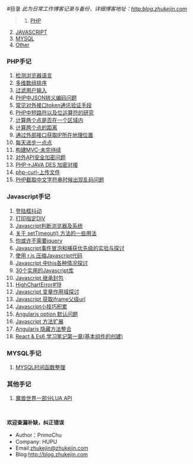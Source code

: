 #目录
_此为日常工作博客记录与备份，详细博客地址：[http:blog.zhukejin.com](http:blog.zhukejin.com)_

>1. [PHP](#PHP)
2. [JAVASCRIPT](#JAVASCRIPT)
4. [MYSQL](#MYSQL)
5. [Other](#OTHER)

### <a name="PHP">PHP手记</a>
1. [检测浏览器语言](https://github.com/zhukejin1223/blogs/blob/master/PHP/Detect-browser-language.md)
2. [多维数组排序](https://github.com/zhukejin1223/blogs/blob/master/PHP/Detect-browser-language.md#%E5%A4%9A%E7%BB%B4%E6%95%B0%E7%BB%84%E6%8E%92%E5%BA%8F)
3. [过滤用户输入](https://github.com/zhukejin1223/blogs/blob/master/PHP/Fitering.md)
4. [PHP中JSON转义编码问题](https://github.com/zhukejin1223/blogs/blob/master/PHP/PHP-JSON.md)
5. [常见对外接口token通讯验证手段](https://github.com/zhukejin1223/blogs/blob/master/PHP/api-secret.md)
6. [PHP中短路符以及位运算符的研究](https://github.com/zhukejin1223/blogs/blob/master/PHP/bitwise-logical-operator.md)
7. [计算两个点是否在一个区域内](https://github.com/zhukejin1223/blogs/blob/master/PHP/tools-position.md#php%E5%AE%9E%E7%8E%B0%E5%88%A4%E6%96%AD%E4%B8%80%E4%B8%AA%E7%82%B9%E6%98%AF%E5%90%A6%E5%9C%A8%E4%B8%80%E4%B8%AA%E5%8C%BA%E5%9F%9F%E5%86%85%E7%9A%84%E7%AE%97%E6%B3%95)
8. [计算两个点的距离](https://github.com/zhukejin1223/blogs/blob/master/PHP/tools-position.md#%E8%AE%A1%E7%AE%97%E4%B8%A4%E4%B8%AA%E7%82%B9%E7%9A%84%E8%B7%9D%E7%A6%BB)
9. [通过外部接口获取IP所在地理位置](https://github.com/zhukejin1223/blogs/blob/master/PHP/tools-position.md#%E9%80%9A%E8%BF%87ip%E8%8E%B7%E5%BE%97%E4%BD%8D%E7%BD%AE)
10. [每天进步一点点](https://github.com/zhukejin1223/blogs/blob/master/PHP/go-on.md)
11. [构建MVC-未完待续](https://github.com/zhukejin1223/blogs/blob/master/PHP/BuidMVC.md)
12. [对外API安全加密问题](https://github.com/zhukejin1223/blogs/blob/master/PHP/api-secret.md)
13. [PHP->JAVA DES 加密对接](https://github.com/zhukejin1223/blogs/blob/master/PHP/PHP-DES_encode.md)
14. [php-curl-上传文件](https://github.com/zhukejin1223/blogs/blob/master/PHP/curl-file.md)
15. [PHP截取中文字符串时候出现乱码问题](https://github.com/zhukejin1223/blogs/blob/master/PHP/mb_substr.md)


### <a name="JAVASCRIPT">Javascript手记</a>
1. [登陆框抖动](https://github.com/zhukejin1223/blogs/blob/master/JAVASCRIPT/Div-Shake.md)
2. [打印指定DIV](https://github.com/zhukejin1223/blogs/blob/master/JAVASCRIPT/Print-DIV.md)
3. [Javascript判断浏览器及系统](https://github.com/zhukejin1223/blogs/blob/master/JAVASCRIPT/decide-sys-lan.md)
4. [关于 setTimeout() 方法的一些用法](https://github.com/zhukejin1223/blogs/blob/master/JAVASCRIPT/setTimeout.md)
5. [你或许不需要jquery](https://github.com/zhukejin1223/blogs/blob/master/JAVASCRIPT/umightnotneedjquerymd.md)
6. [Javascript事件冒泡和捕获优先级的实验与探讨](https://github.com/zhukejin1223/blogs/blob/master/JAVASCRIPT/Javascript-event.md)
7. [使用 r.js 压缩Javascript代码](https://github.com/zhukejin1223/blogs/blob/master/JAVASCRIPT/r.js.md)
8. [Javascript 中this各种情况探讨](https://github.com/zhukejin1223/blogs/blob/master/JAVASCRIPT/Javascript-This.md)
9. [30个实用的Javascript库](https://github.com/zhukejin1223/blogs/blob/master/JAVASCRIPT/2013-30betterJsLibs.md)
10. [Javascript 继承封包](https://github.com/zhukejin1223/blogs/blob/master/JAVASCRIPT/Javascript-Extends.md)
11. [HighChartError#19](https://github.com/zhukejin1223/blogs/blob/master/JAVASCRIPT/HighChartError%2319.md)
12. [Javascript 变量作用域探讨](https://github.com/zhukejin1223/blogs/blob/master/JAVASCRIPT/Javascript_funtion_magic.md)
13. [Javascript 获取iframe父级url](https://github.com/zhukejin1223/blogs/blob/master/JAVASCRIPT/iframe.md)
14. [Javascript小技巧积累](https://github.com/zhukejin1223/blogs/blob/master/JAVASCRIPT/js-accumulate.md)
15. [Angularjs option 默认问题](https://github.com/zhukejin1223/blogs/blob/master/JAVASCRIPT/angularjs-option-space.md)
15. [Javascript 方法扩展](https://github.com/zhukejin1223/blogs/blob/master/JAVASCRIPT/js-function-expand.md)
16. [Angularjs 隐藏方法整合](https://github.com/zhukejin1223/blogs/blob/master/JAVASCRIPT/angularjs.md)
16. [React & Es6 学习笔记第一章(基本组件的创建)](https://github.com/zhukejin1223/blogs/blob/master/JAVASCRIPT/React%26Es6.md)

### <a name="MYSQL">MYSQL手记</a>
1. [MYSQL时间函数整理](https://github.com/zhukejin1223/blogs/blob/master/MYSQL/MysqlDateFunc.md)


### <a name="OTHER">其他手记</a>
1. [魔兽世界一部分LUA API](https://github.com/zhukejin1223/blogs/blob/master/LUA/lua-wow-api.md)


<br>

**欢迎查漏补缺，纠正错误**

- Author：PrimoChu
- Company: HUPU
- Email:<zhukejin@zhukejin.com>
- Blog:<http://blog.zhukejin.com>
